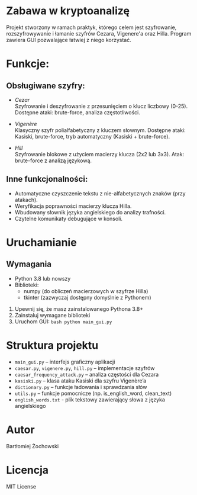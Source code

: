 # Zabawa w kryptoanalizę

Projekt stworzony w ramach praktyk, którego celem jest szyfrowanie, rozszyfrowywanie i łamanie szyfrów Cezara, Vigenere'a oraz Hilla. 
Program zawiera GUI pozwalające łatwiej z niego korzystać.

# Funkcje:

## Obsługiwane szyfry:
  - *Cezar*  
  Szyfrowanie i deszyfrowanie z przesunięciem o klucz liczbowy (0-25).
  Dostępne ataki: brute-force, analiza częstotliwości.

  - *Vigenère*  
  Klasyczny szyfr polialfabetyczny z kluczem słownym. 
  Dostępne ataki: Kasiski, brute-force, tryb automatyczny (Kasiski + brute-force).

  - *Hill*  
  Szyfrowanie blokowe z użyciem macierzy klucza (2x2 lub 3x3). 
  Atak: brute-force z analizą językową.

## Inne funkcjonalności:
  - Automatyczne czyszczenie tekstu z nie-alfabetycznych znaków (przy atakach).
  - Weryfikacja poprawności macierzy klucza Hilla.
  - Wbudowany słownik języka angielskiego do analizy trafności.
  - Czytelne komunikaty debugujące w konsoli.

# Uruchamianie
  ## Wymagania

  - Python 3.8 lub nowszy
  - Biblioteki:
    - numpy (do obliczeń macierzowych w szyfrze Hilla)
    - tkinter (zazwyczaj dostępny domyślnie z Pythonem)

  1. Upewnij się, że masz zainstalowanego Pythona 3.8+
  2. Zainstaluj wymagane biblioteki
  3. Uruchom GUI:
    ```bash
    python main_gui.py
    ```

# Struktura projektu

- `main_gui.py` – interfejs graficzny aplikacji
- `caesar.py`, `vigenere.py`, `hill.py` – implementacje szyfrów
- `caesar_frequency_attack.py` – analiza częstości dla Cezara
- `kasiski.py` – klasa ataku Kasiski dla szyfru Vigenère’a
- `dictionary.py` – funkcje ładowania i sprawdzania słów
- `utils.py` – funkcje pomocnicze (np. is_english_word, clean_text)
- `english_words.txt` - plik tekstowy zawierający słowa z języka angielskiego

# Autor
Bartłomiej Żochowski

# Licencja
MIT License
